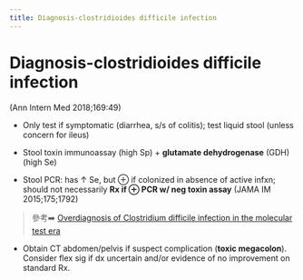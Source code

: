 ```yaml
---
title: Diagnosis-clostridioides difficile infection
---
```

# Diagnosis-clostridioides difficile infection

 (Ann Intern Med 2018;169:49)

* Only test if symptomatic (diarrhea, s/s of colitis); test liquid stool (unless concern for ileus)

* Stool toxin immunoassay (high Sp) + **glutamate dehydrogenase** (GDH) (high Se)

* Stool PCR: has ↑ Se, but ⊕ if colonized in absence of active infxn; should not necessarily **Rx if ⊕ PCR w/ neg toxin assay** (JAMA IM 2015;175;1792)

> 參考➡️ [Overdiagnosis of Clostridium difficile infection in the molecular test era](https://jamanetwork.com/journals/jamainternalmedicine/article-abstract/2434732)

* Obtain CT abdomen/pelvis if suspect complication (**toxic megacolon**). Consider flex sig if dx uncertain and/or evidence of no improvement on standard Rx.
